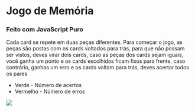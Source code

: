 # Jogo de Memória
### Feito com JavaScript Puro
<p>Cada card se repete em duas peças diferentes. Para começar o jogo, as peças são postas com os cards voltados para trás, para que não possam ser vistos, deves virar dois cards, caso as peças dos cards sejam iguais, você ganha um ponto e os cards escolhidos ficam fixos para frente, caso contrário, ganhas um erro e os cards voltam para trás, deves acertar todos os pares</p>
<ul>
  <li>Verde - Número de acertos</li>
  <li>Vermelho - Número de erros</li>
</ul>

<img src="https://user-images.githubusercontent.com/71949651/192105786-1ff7d6b6-293b-4ad1-8f65-106384974cb7.png"/>
